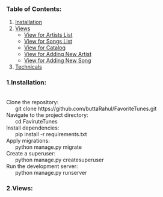 <div>
  <h3>Table of Contents:</h3>
  <ol>
    <li><a href="#">Installation</a></li>
    <li>
      <a href="#">Views</a>
      <ul>
        <li><a href="#">View for Artists List</a></li>
        <li><a href="#">View for Songs List</a></li>
        <li><a href="#">View for Catalog</a></li>
        <li><a href="#">View for Adding New Artist</a></li>
        <li><a href="#">View for Adding New Song</a></li>
      </ul>
    </li>
    <li><a href="#">Technicals</a></li>
  </ol>
  <h3>1.Installation:</h3>
  <p>
    <br>
    Clone the repository:
    <br>
      &nbsp &nbsp &nbsp git clone https://github.com/buttaRahul/FavoriteTunes.git
    <br>
    Navigate to the project directory:
    <br>
      &nbsp &nbsp &nbsp cd FaviruteTunes
    <br>
    Install dependencies:
     <br>
     &nbsp &nbsp &nbsp pip install -r requirements.txt
     <br>
    Apply migrations:
     <br>
     &nbsp &nbsp &nbsp python manage.py migrate
     <br>
    Create a superuser:
     <br>
     &nbsp &nbsp &nbsp python manage.py createsuperuser
     <br>
    Run the development server:
     <br>
     &nbsp &nbsp &nbsp python manage.py runserver
     
  </p>
  <h3>2.Views:</h3>
<!--   <img src></img> -->

</div>
